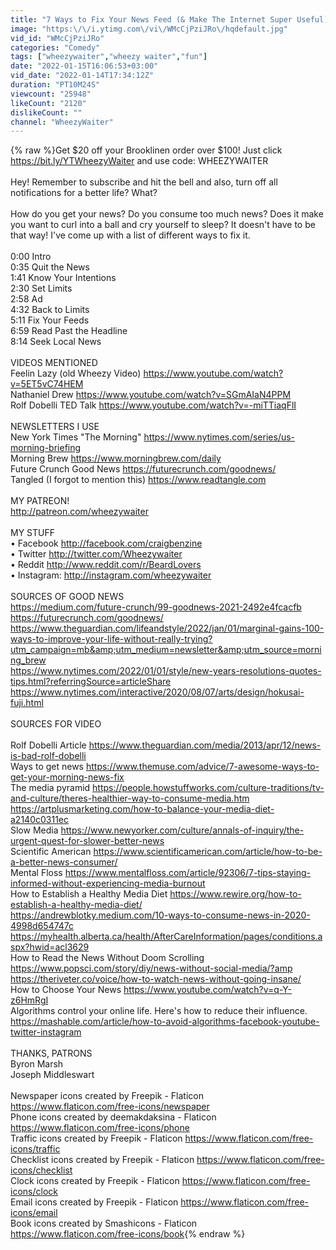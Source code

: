 ```yaml
---
title: "7 Ways to Fix Your News Feed (& Make The Internet Super Useful)"
image: "https:\/\/i.ytimg.com\/vi\/WMcCjPziJRo\/hqdefault.jpg"
vid_id: "WMcCjPziJRo"
categories: "Comedy"
tags: ["wheezywaiter","wheezy waiter","fun"]
date: "2022-01-15T16:06:53+03:00"
vid_date: "2022-01-14T17:34:12Z"
duration: "PT10M24S"
viewcount: "25948"
likeCount: "2120"
dislikeCount: ""
channel: "WheezyWaiter"
---
```

{% raw %}Get $20 off your Brooklinen order over $100! Just click <a rel="nofollow" target="blank" href="https://bit.ly/YTWheezyWaiter">https://bit.ly/YTWheezyWaiter</a> and use code: WHEEZYWAITER<br /><br />Hey! Remember to subscribe and hit the bell and also, turn off all notifications for a better life? What?<br /><br />How do you get your news? Do you consume too much news? Does it make you want to curl into a ball and cry yourself to sleep? It doesn't have to be that way! I've come up with a list of different ways to fix it.<br /><br />0:00 Intro<br />0:35 Quit the News<br />1:41 Know Your Intentions<br />2:30 Set Limits<br />2:58 Ad<br />4:32 Back to Limits<br />5:11 Fix Your Feeds<br />6:59 Read Past the Headline<br />8:14 Seek Local News<br /><br />VIDEOS MENTIONED<br />Feelin Lazy (old Wheezy Video) <a rel="nofollow" target="blank" href="https://www.youtube.com/watch?v=5ET5vC74HEM">https://www.youtube.com/watch?v=5ET5vC74HEM</a><br />Nathaniel Drew <a rel="nofollow" target="blank" href="https://www.youtube.com/watch?v=SGmAIaN4PPM">https://www.youtube.com/watch?v=SGmAIaN4PPM</a> <br />Rolf Dobelli TED Talk <a rel="nofollow" target="blank" href="https://www.youtube.com/watch?v=-miTTiaqFlI">https://www.youtube.com/watch?v=-miTTiaqFlI</a><br /><br />NEWSLETTERS I USE<br />New York Times &quot;The Morning&quot; <a rel="nofollow" target="blank" href="https://www.nytimes.com/series/us-morning-briefing">https://www.nytimes.com/series/us-morning-briefing</a><br />Morning Brew <a rel="nofollow" target="blank" href="https://www.morningbrew.com/daily">https://www.morningbrew.com/daily</a><br />Future Crunch Good News <a rel="nofollow" target="blank" href="https://futurecrunch.com/goodnews/">https://futurecrunch.com/goodnews/</a><br />Tangled (I forgot to mention this) <a rel="nofollow" target="blank" href="https://www.readtangle.com">https://www.readtangle.com</a><br /><br />MY PATREON!<br /><a rel="nofollow" target="blank" href="http://patreon.com/wheezywaiter">http://patreon.com/wheezywaiter</a><br /><br />MY STUFF<br />• Facebook <a rel="nofollow" target="blank" href="http://facebook.com/craigbenzine">http://facebook.com/craigbenzine</a><br />• Twitter <a rel="nofollow" target="blank" href="http://twitter.com/Wheezywaiter">http://twitter.com/Wheezywaiter</a><br />• Reddit <a rel="nofollow" target="blank" href="http://www.reddit.com/r/BeardLovers">http://www.reddit.com/r/BeardLovers</a><br />• Instagram: <a rel="nofollow" target="blank" href="http://instagram.com/wheezywaiter">http://instagram.com/wheezywaiter</a><br /><br />SOURCES OF GOOD NEWS<br /><a rel="nofollow" target="blank" href="https://medium.com/future-crunch/99-goodnews-2021-2492e4fcacfb">https://medium.com/future-crunch/99-goodnews-2021-2492e4fcacfb</a> <br /><a rel="nofollow" target="blank" href="https://futurecrunch.com/goodnews/">https://futurecrunch.com/goodnews/</a> <br /><a rel="nofollow" target="blank" href="https://www.theguardian.com/lifeandstyle/2022/jan/01/marginal-gains-100-ways-to-improve-your-life-without-really-trying?utm_campaign=mb&amp;utm_medium=newsletter&amp;utm_source=morning_brew">https://www.theguardian.com/lifeandstyle/2022/jan/01/marginal-gains-100-ways-to-improve-your-life-without-really-trying?utm_campaign=mb&amp;utm_medium=newsletter&amp;utm_source=morning_brew</a><br /><a rel="nofollow" target="blank" href="https://www.nytimes.com/2022/01/01/style/new-years-resolutions-quotes-tips.html?referringSource=articleShare">https://www.nytimes.com/2022/01/01/style/new-years-resolutions-quotes-tips.html?referringSource=articleShare</a> <br /><a rel="nofollow" target="blank" href="https://www.nytimes.com/interactive/2020/08/07/arts/design/hokusai-fuji.html">https://www.nytimes.com/interactive/2020/08/07/arts/design/hokusai-fuji.html</a> <br /><br />SOURCES FOR VIDEO<br /><br />Rolf Dobelli Article <a rel="nofollow" target="blank" href="https://www.theguardian.com/media/2013/apr/12/news-is-bad-rolf-dobelli">https://www.theguardian.com/media/2013/apr/12/news-is-bad-rolf-dobelli</a> <br />Ways to get news <a rel="nofollow" target="blank" href="https://www.themuse.com/advice/7-awesome-ways-to-get-your-morning-news-fix">https://www.themuse.com/advice/7-awesome-ways-to-get-your-morning-news-fix</a> <br />The media pyramid <a rel="nofollow" target="blank" href="https://people.howstuffworks.com/culture-traditions/tv-and-culture/theres-healthier-way-to-consume-media.htm">https://people.howstuffworks.com/culture-traditions/tv-and-culture/theres-healthier-way-to-consume-media.htm</a> <br /><a rel="nofollow" target="blank" href="https://artplusmarketing.com/how-to-balance-your-media-diet-a2140c0311ec">https://artplusmarketing.com/how-to-balance-your-media-diet-a2140c0311ec</a>  <br />Slow Media <a rel="nofollow" target="blank" href="https://www.newyorker.com/culture/annals-of-inquiry/the-urgent-quest-for-slower-better-news">https://www.newyorker.com/culture/annals-of-inquiry/the-urgent-quest-for-slower-better-news</a> <br />Scientific American <a rel="nofollow" target="blank" href="https://www.scientificamerican.com/article/how-to-be-a-better-news-consumer/">https://www.scientificamerican.com/article/how-to-be-a-better-news-consumer/</a>  <br />Mental Floss <a rel="nofollow" target="blank" href="https://www.mentalfloss.com/article/92306/7-tips-staying-informed-without-experiencing-media-burnout">https://www.mentalfloss.com/article/92306/7-tips-staying-informed-without-experiencing-media-burnout</a> <br />How to Establish a Healthy Media Diet <a rel="nofollow" target="blank" href="https://www.rewire.org/how-to-establish-a-healthy-media-diet/">https://www.rewire.org/how-to-establish-a-healthy-media-diet/</a> <br /><a rel="nofollow" target="blank" href="https://andrewblotky.medium.com/10-ways-to-consume-news-in-2020-4998d654747c">https://andrewblotky.medium.com/10-ways-to-consume-news-in-2020-4998d654747c</a><br /><a rel="nofollow" target="blank" href="https://myhealth.alberta.ca/health/AfterCareInformation/pages/conditions.aspx?hwid=acl3629">https://myhealth.alberta.ca/health/AfterCareInformation/pages/conditions.aspx?hwid=acl3629</a> <br />How to Read the News Without Doom Scrolling <a rel="nofollow" target="blank" href="https://www.popsci.com/story/diy/news-without-social-media/?amp">https://www.popsci.com/story/diy/news-without-social-media/?amp</a> <br /><a rel="nofollow" target="blank" href="https://theriveter.co/voice/how-to-watch-news-without-going-insane/">https://theriveter.co/voice/how-to-watch-news-without-going-insane/</a> <br />How to Choose Your News <a rel="nofollow" target="blank" href="https://www.youtube.com/watch?v=q-Y-z6HmRgI">https://www.youtube.com/watch?v=q-Y-z6HmRgI</a> <br />Algorithms control your online life. Here's how to reduce their influence. <a rel="nofollow" target="blank" href="https://mashable.com/article/how-to-avoid-algorithms-facebook-youtube-twitter-instagram">https://mashable.com/article/how-to-avoid-algorithms-facebook-youtube-twitter-instagram</a>  <br /><br />THANKS, PATRONS<br />Byron Marsh<br />Joseph Middleswart<br /><br />Newspaper icons created by Freepik - Flaticon <a rel="nofollow" target="blank" href="https://www.flaticon.com/free-icons/newspaper">https://www.flaticon.com/free-icons/newspaper</a><br />Phone icons created by deemakdaksina - Flaticon <a rel="nofollow" target="blank" href="https://www.flaticon.com/free-icons/phone">https://www.flaticon.com/free-icons/phone</a><br />Traffic icons created by Freepik - Flaticon <a rel="nofollow" target="blank" href="https://www.flaticon.com/free-icons/traffic">https://www.flaticon.com/free-icons/traffic</a><br />Checklist icons created by Freepik - Flaticon <a rel="nofollow" target="blank" href="https://www.flaticon.com/free-icons/checklist">https://www.flaticon.com/free-icons/checklist</a><br />Clock icons created by Freepik - Flaticon <a rel="nofollow" target="blank" href="https://www.flaticon.com/free-icons/clock">https://www.flaticon.com/free-icons/clock</a><br />Email icons created by Freepik - Flaticon <a rel="nofollow" target="blank" href="https://www.flaticon.com/free-icons/email">https://www.flaticon.com/free-icons/email</a><br />Book icons created by Smashicons - Flaticon <a rel="nofollow" target="blank" href="https://www.flaticon.com/free-icons/book">https://www.flaticon.com/free-icons/book</a>{% endraw %}

